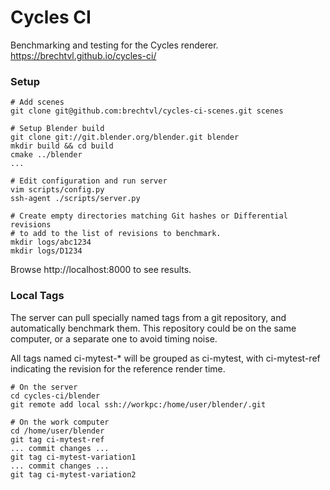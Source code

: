# Cycles CI

Benchmarking and testing for the Cycles renderer.
https://brechtvl.github.io/cycles-ci/

### Setup

```
# Add scenes
git clone git@github.com:brechtvl/cycles-ci-scenes.git scenes

# Setup Blender build
git clone git://git.blender.org/blender.git blender
mkdir build && cd build
cmake ../blender
...

# Edit configuration and run server
vim scripts/config.py
ssh-agent ./scripts/server.py

# Create empty directories matching Git hashes or Differential revisions
# to add to the list of revisions to benchmark.
mkdir logs/abc1234
mkdir logs/D1234
```

Browse http://localhost:8000 to see results.

### Local Tags

The server can pull specially named tags from a git repository, and automatically
benchmark them. This repository could be on the same computer, or a separate one
to avoid timing noise.

All tags named ci-mytest-\* will be grouped as ci-mytest, with ci-mytest-ref
indicating the revision for the reference render time.

```
# On the server
cd cycles-ci/blender
git remote add local ssh://workpc:/home/user/blender/.git

# On the work computer
cd /home/user/blender
git tag ci-mytest-ref
... commit changes ...
git tag ci-mytest-variation1
... commit changes ...
git tag ci-mytest-variation2
```
